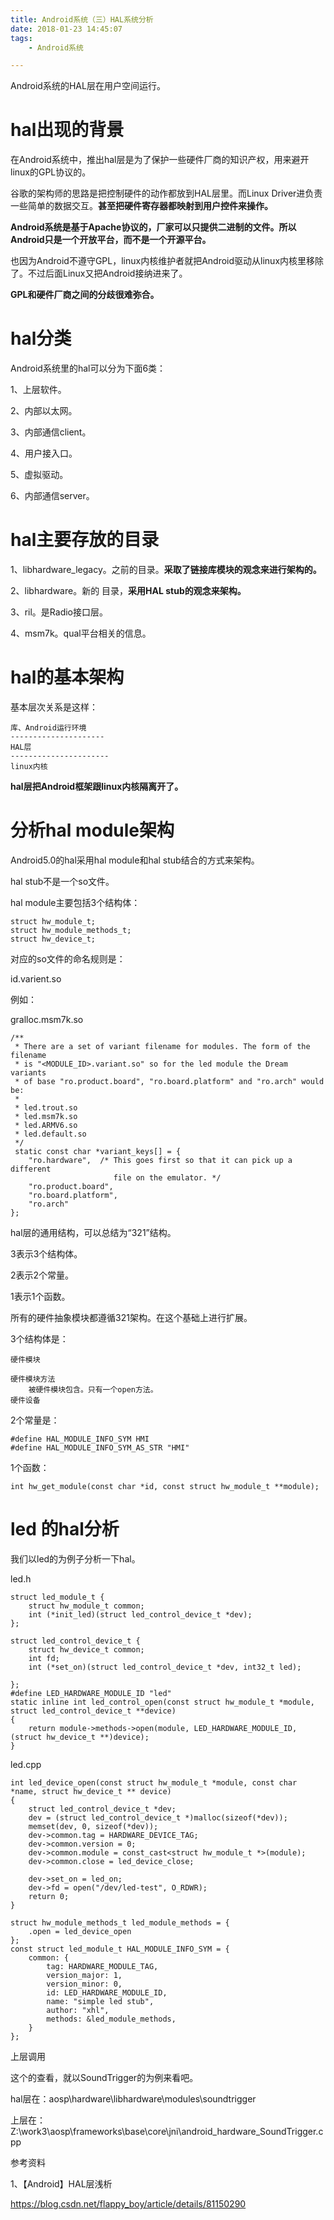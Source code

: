 ```yaml
---
title: Android系统（三）HAL系统分析
date: 2018-01-23 14:45:07
tags:
	- Android系统

---
```




Android系统的HAL层在用户空间运行。

# hal出现的背景

在Android系统中，推出hal层是为了保护一些硬件厂商的知识产权，用来避开linux的GPL协议的。

谷歌的架构师的思路是把控制硬件的动作都放到HAL层里。而Linux Driver进负责一些简单的数据交互。**甚至把硬件寄存器都映射到用户控件来操作。**

**Android系统是基于Apache协议的，厂家可以只提供二进制的文件。所以Android只是一个开放平台，而不是一个开源平台。**

也因为Android不遵守GPL，linux内核维护者就把Android驱动从linux内核里移除了。不过后面Linux又把Android接纳进来了。

**GPL和硬件厂商之间的分歧很难弥合。**

# hal分类

Android系统里的hal可以分为下面6类：

1、上层软件。

2、内部以太网。

3、内部通信client。

4、用户接入口。

5、虚拟驱动。

6、内部通信server。

# hal主要存放的目录

1、libhardware_legacy。之前的目录。**采取了链接库模块的观念来进行架构的。**

2、libhardware。新的 目录，**采用HAL stub的观念来架构。**

3、ril。是Radio接口层。

4、msm7k。qual平台相关的信息。

# hal的基本架构

基本层次关系是这样：

```
库、Android运行环境
---------------------
HAL层
----------------------
linux内核
```

**hal层把Android框架跟linux内核隔离开了。**





# 分析hal module架构

Android5.0的hal采用hal module和hal stub结合的方式来架构。

hal stub不是一个so文件。

hal module主要包括3个结构体：

```
struct hw_module_t;
struct hw_module_methods_t;
struct hw_device_t;
```

对应的so文件的命名规则是：

id.varient.so

例如：

gralloc.msm7k.so

```
/**
 * There are a set of variant filename for modules. The form of the filename
 * is "<MODULE_ID>.variant.so" so for the led module the Dream variants 
 * of base "ro.product.board", "ro.board.platform" and "ro.arch" would be:
 *
 * led.trout.so
 * led.msm7k.so
 * led.ARMV6.so
 * led.default.so
 */
 static const char *variant_keys[] = {
    "ro.hardware",  /* This goes first so that it can pick up a different
                       file on the emulator. */
    "ro.product.board",
    "ro.board.platform",
    "ro.arch"
};
```



hal层的通用结构，可以总结为“321”结构。

3表示3个结构体。

2表示2个常量。

1表示1个函数。

所有的硬件抽象模块都遵循321架构。在这个基础上进行扩展。

3个结构体是：

```
硬件模块
	
硬件模块方法
	被硬件模块包含。只有一个open方法。
硬件设备
```

2个常量是：

```
#define HAL_MODULE_INFO_SYM HMI
#define HAL_MODULE_INFO_SYM_AS_STR "HMI"
```

1个函数：

```
int hw_get_module(const char *id, const struct hw_module_t **module);
```



# led 的hal分析

我们以led的为例子分析一下hal。

led.h

```
struct led_module_t {
	struct hw_module_t common;
	int (*init_led)(struct led_control_device_t *dev);
};

struct led_control_device_t {
	struct hw_device_t common;
	int fd;
	int (*set_on)(struct led_control_device_t *dev, int32_t led);
	
};
#define LED_HARDWARE_MODULE_ID "led"
static inline int led_control_open(const struct hw_module_t *module, struct led_control_device_t **device)
{
	return module->methods->open(module, LED_HARDWARE_MODULE_ID, (struct hw_device_t **)device);
}
```

led.cpp

```
int led_device_open(const struct hw_module_t *module, const char *name, struct hw_device_t ** device)
{
	struct led_control_device_t *dev;
	dev = (struct led_control_device_t *)malloc(sizeof(*dev));
	memset(dev, 0, sizeof(*dev));
	dev->common.tag = HARDWARE_DEVICE_TAG;
	dev->common.version = 0;
	dev->common.module = const_cast<struct hw_module_t *>(module);
	dev->common.close = led_device_close;
	
	dev->set_on = led_on;
	dev->fd = open("/dev/led-test", O_RDWR);
	return 0;
}

struct hw_module_methods_t led_module_methods = {
	.open = led_device_open
};
const struct led_module_t HAL_MODULE_INFO_SYM = {
	common: {
		tag: HARDWARE_MODULE_TAG,
		version_major: 1,
		version_minor: 0,
		id: LED_HARDWARE_MODULE_ID,
		name: "simple led stub",
		author: "xhl",
		methods: &led_module_methods,
	}
};
```



上层调用

这个的查看，就以SoundTrigger的为例来看吧。

hal层在：aosp\hardware\libhardware\modules\soundtrigger

上层在：Z:\work3\aosp\frameworks\base\core\jni\android_hardware_SoundTrigger.cpp



参考资料

1、【Android】HAL层浅析

https://blog.csdn.net/flappy_boy/article/details/81150290